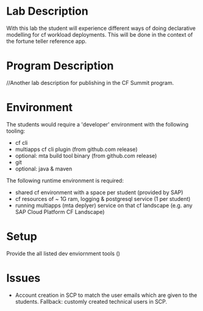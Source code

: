 # Lab Description

With this lab the student will experience different ways of doing declarative modelling for cf workload deployments. This will be done in the context of the fortune teller reference app. 

# Program Description

//Another lab description for publishing in the CF Summit program.

# Environment

The students would require a 'developer' environment with the following tooling:
 - cf cli
 - multiapps cf cli plugin (from github.com release)
 - optional: mta build tool binary (from github.com release)
 - git
 - optional: java & maven

The following runtime environment is required:
 - shared cf environment with a space per student (provided by SAP)
 - cf resources of ~ 1G ram, logging & postgresql service (1 per student)
 - running multiapps (mta deplyer) service on that cf landscape (e.g. any SAP Cloud Platform CF Landscape)

# Setup

Provide the all listed dev enviornment tools ()

# Issues

- Account creation in SCP to match the user emails which are given to the students. Fallback: customly created technical users in SCP.
